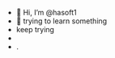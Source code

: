 - 👋 Hi, I’m @hasoft1 
- 👀 trying to learn something 
- keep trying 
- 
- .

<!---
hasoft1/hasoft1 is a ✨ special ✨ repository because its `README.md` (this file) appears on your GitHub profile.
You can click the Preview link to take a look at your changes.
--->
